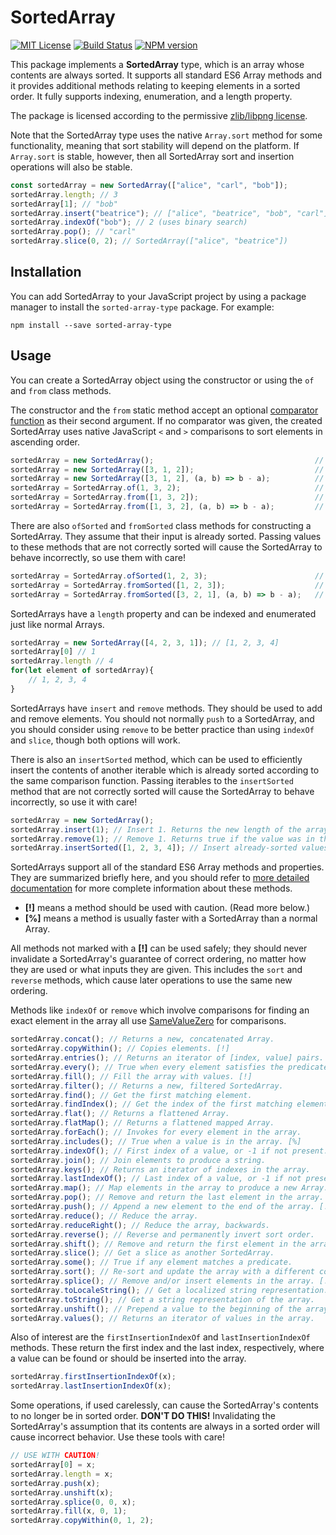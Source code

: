 # SortedArray

[![MIT License][license-image]][license] [![Build Status][travis-image]][travis-url] [![NPM version][npm-version-image]][npm-url]

This package implements a **SortedArray** type, which is an array
whose contents are always sorted.
It supports all standard ES6 Array methods and it provides
additional methods relating to keeping elements in a sorted order.
It fully supports indexing, enumeration, and a length property.

The package is licensed according to the permissive
[zlib/libpng license](LICENSE).

Note that the SortedArray type uses the native `Array.sort`
method for some functionality, meaning that sort stability
will depend on the platform.
If `Array.sort` is stable, however, then all SortedArray sort
and insertion operations will also be stable.

``` js
const sortedArray = new SortedArray(["alice", "carl", "bob"]);
sortedArray.length; // 3
sortedArray[1]; // "bob"
sortedArray.insert("beatrice"); // ["alice", "beatrice", "bob", "carl"]
sortedArray.indexOf("bob"); // 2 (uses binary search)
sortedArray.pop(); // "carl"
sortedArray.slice(0, 2); // SortedArray(["alice", "beatrice"])
```

[license-image]: https://img.shields.io/badge/License-Zlib-lightgrey.svg
[license]: https://github.com/pineapplemachine/sorted-array-type-js/blob/master/LICENSE

[travis-url]: https://travis-ci.org/pineapplemachine/sorted-array-type-js
[travis-image]: https://travis-ci.org/pineapplemachine/sorted-array-type-js.svg?branch=master

[npm-url]: https://www.npmjs.com/package/sorted-array-type
[npm-version-image]: https://badge.fury.io/js/sorted-array-type.svg

## Installation

You can add SortedArray to your JavaScript project by using a
package manager to install the `sorted-array-type` package. For example:

``` text
npm install --save sorted-array-type
```

## Usage

You can create a SortedArray object using the constructor or
using the `of` and `from` class methods.

The constructor and the `from` static method accept an optional
[comparator function](https://developer.mozilla.org/en-US/docs/Web/JavaScript/Reference/Global_Objects/Array/sort)
as their second argument.
If no comparator was given, the created SortedArray uses
native JavaScript `<` and `>` comparisons to sort elements
in ascending order.

``` js
sortedArray = new SortedArray();                                    // []
sortedArray = new SortedArray([3, 1, 2]);                           // [1, 2, 3]
sortedArray = new SortedArray([3, 1, 2], (a, b) => b - a);          // [3, 2, 1]
sortedArray = SortedArray.of(1, 3, 2);                              // [1, 2, 3]
sortedArray = SortedArray.from([1, 3, 2]);                          // [1, 2, 3]
sortedArray = SortedArray.from([1, 3, 2], (a, b) => b - a);         // [3, 2, 1]
```

There are also `ofSorted` and `fromSorted` class methods for constructing
a SortedArray. They assume that their input is already sorted.
Passing values to these methods that are not correctly sorted will
cause the SortedArray to behave incorrectly, so use them with care!

``` js
sortedArray = SortedArray.ofSorted(1, 2, 3);                        // [1, 2, 3]
sortedArray = SortedArray.fromSorted([1, 2, 3]);                    // [1, 2, 3]
sortedArray = SortedArray.fromSorted([3, 2, 1], (a, b) => b - a);   // [3, 2, 1]
```

SortedArrays have a `length` property and can be indexed and enumerated
just like normal Arrays.

``` js
sortedArray = new SortedArray([4, 2, 3, 1]); // [1, 2, 3, 4]
sortedArray[0] // 1
sortedArray.length // 4
for(let element of sortedArray){
    // 1, 2, 3, 4
}
```

SortedArrays have `insert` and `remove` methods. They should be used
to add and remove elements.
You should not normally `push` to a SortedArray, and you should
consider using `remove` to be better practice than using `indexOf`
and `slice`, though both options will work.

There is also an `insertSorted` method, which can be used to efficiently
insert the contents of another iterable which is already sorted according
to the same comparison function.
Passing iterables to the `insertSorted` method that are not correctly sorted
will cause the SortedArray to behave incorrectly, so use it with care!

``` js
sortedArray = new SortedArray();
sortedArray.insert(1); // Insert 1. Returns the new length of the array.
sortedArray.remove(1); // Remove 1. Returns true if the value was in the array.
sortedArray.insertSorted([1, 2, 3, 4]); // Insert already-sorted values.
```

SortedArrays support all of the standard ES6 Array methods and
properties.
They are summarized briefly here, and you should refer to
[more detailed documentation](https://developer.mozilla.org/en-US/docs/Web/JavaScript/Reference/Global_Objects/Array)
for more complete information about these methods.

- **[!]** means a method should be used with caution. (Read more below.)
- **[%]** means a method is usually faster with a SortedArray than a normal Array.

All methods not marked with a **[!]** can be used safely; they should
never invalidate a SortedArray's guarantee of correct ordering,
no matter how they are used or what inputs they are given.
This includes the `sort` and `reverse` methods, which cause later
operations to use the same new ordering.

Methods like `indexOf` or `remove` which involve comparisons for finding
an exact element in the array all use
[SameValueZero](https://developer.mozilla.org/en-US/docs/Web/JavaScript/Equality_comparisons_and_sameness)
for comparisons.

``` js
sortedArray.concat(); // Returns a new, concatenated Array.
sortedArray.copyWithin(); // Copies elements. [!]
sortedArray.entries(); // Returns an iterator of [index, value] pairs.
sortedArray.every(); // True when every element satisfies the predicate.
sortedArray.fill(); // Fill the array with values. [!]
sortedArray.filter(); // Returns a new, filtered SortedArray.
sortedArray.find(); // Get the first matching element.
sortedArray.findIndex(); // Get the index of the first matching element.
sortedArray.flat(); // Returns a flattened Array.
sortedArray.flatMap(); // Returns a flattened mapped Array.
sortedArray.forEach(); // Invokes for every element in the array.
sortedArray.includes(); // True when a value is in the array. [%]
sortedArray.indexOf(); // First index of a value, or -1 if not present. [%]
sortedArray.join(); // Join elements to produce a string.
sortedArray.keys(); // Returns an iterator of indexes in the array.
sortedArray.lastIndexOf(); // Last index of a value, or -1 if not present. [%]
sortedArray.map(); // Map elements in the array to produce a new Array.
sortedArray.pop(); // Remove and return the last element in the array.
sortedArray.push(); // Append a new element to the end of the array. [!]
sortedArray.reduce(); // Reduce the array.
sortedArray.reduceRight(); // Reduce the array, backwards.
sortedArray.reverse(); // Reverse and permanently invert sort order.
sortedArray.shift(); // Remove and return the first element in the array.
sortedArray.slice(); // Get a slice as another SortedArray.
sortedArray.some(); // True if any element matches a predicate.
sortedArray.sort(); // Re-sort and update the array with a different comparator.
sortedArray.splice(); // Remove and/or insert elements in the array. [!]
sortedArray.toLocaleString(); // Get a localized string representation.
sortedArray.toString(); // Get a string representation of the array.
sortedArray.unshift(); // Prepend a value to the beginning of the array. [!]
sortedArray.values(); // Returns an iterator of values in the array.
```

Also of interest are the `firstInsertionIndexOf` and `lastInsertionIndexOf`
methods. These return the first index and the last index, respectively,
where a value can be found or should be inserted into the array.

``` js
sortedArray.firstInsertionIndexOf(x);
sortedArray.lastInsertionIndexOf(x);
```

Some operations, if used carelessly, can cause the SortedArray's
contents to no longer be in sorted order. **DON'T DO THIS!**
Invalidating the SortedArray's assumption that its contents are
always in a sorted order will cause incorrect behavior.
Use these tools with care!

``` js
// USE WITH CAUTION!
sortedArray[0] = x;
sortedArray.length = x;
sortedArray.push(x);
sortedArray.unshift(x);
sortedArray.splice(0, 0, x);
sortedArray.fill(x, 0, 1);
sortedArray.copyWithin(0, 1, 2);
```


